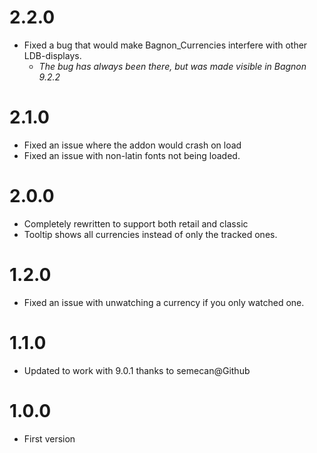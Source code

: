 # 2.2.0
- Fixed a bug that would make Bagnon_Currencies interfere with other LDB-displays.
    - _The bug has always been there, but was made visible in Bagnon 9.2.2_

# 2.1.0
- Fixed an issue where the addon would crash on load
- Fixed an issue with non-latin fonts not being loaded.

# 2.0.0
- Completely rewritten to support both retail and classic
- Tooltip shows all currencies instead of only the tracked ones.

# 1.2.0
- Fixed an issue with unwatching a currency if you only watched one.

# 1.1.0
- Updated to work with 9.0.1 thanks to semecan@Github

# 1.0.0
- First version
